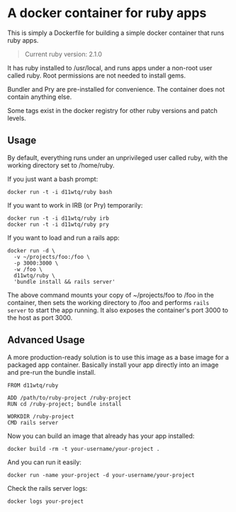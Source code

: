 # A docker container for ruby apps

This is simply a Dockerfile for building a simple docker container that runs
ruby apps.

> Current ruby version: 2.1.0

It has ruby installed to /usr/local, and runs apps under a non-root user called
ruby. Root permissions are not needed to install gems.

Bundler and Pry are pre-installed for convenience. The container does not
contain anything else.

Some tags exist in the docker registry for other ruby versions and patch
levels.

## Usage

By default, everything runs under an unprivileged user called ruby, with the
working directory set to /home/ruby.

If you just want a bash prompt:

    docker run -t -i d11wtq/ruby bash

If you want to work in IRB (or Pry) temporarily:

    docker run -t -i d11wtq/ruby irb
    docker run -t -i d11wtq/ruby pry

If you want to load and run a rails app:

    docker run -d \
      -v ~/projects/foo:/foo \
      -p 3000:3000 \
      -w /foo \
      d11wtq/ruby \
      'bundle install && rails server'

The above command mounts your copy of ~/projects/foo to /foo in the container,
then sets the working directory to /foo and performs `rails server` to start
the app running. It also exposes the container's port 3000 to the host as port
3000.

## Advanced Usage

A more production-ready solution is to use this image as a base image for a
packaged app container. Basically install your app directly into an image and
pre-run the bundle install.

    FROM d11wtq/ruby

    ADD /path/to/ruby-project /ruby-project
    RUN cd /ruby-project; bundle install

    WORKDIR /ruby-project
    CMD rails server

Now you can build an image that already has your app installed:

    docker build -rm -t your-username/your-project .

And you can run it easily:

    docker run -name your-project -d your-username/your-project

Check the rails server logs:

    docker logs your-project
